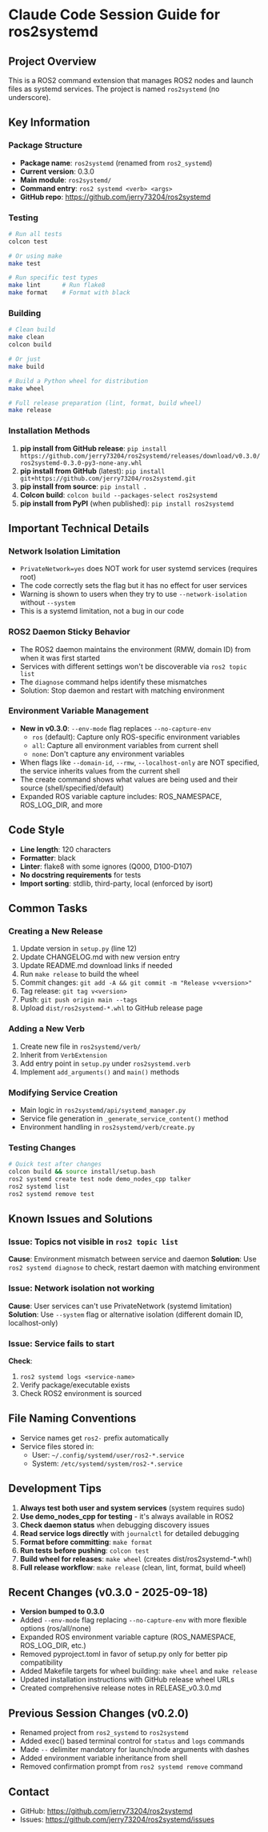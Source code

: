 # Claude Code Session Guide for ros2systemd

## Project Overview
This is a ROS2 command extension that manages ROS2 nodes and launch files as systemd services. The project is named `ros2systemd` (no underscore).

## Key Information

### Package Structure
- **Package name**: `ros2systemd` (renamed from `ros2_systemd`)
- **Current version**: 0.3.0
- **Main module**: `ros2systemd/`
- **Command entry**: `ros2 systemd <verb> <args>`
- **GitHub repo**: https://github.com/jerry73204/ros2systemd

### Testing
```bash
# Run all tests
colcon test

# Or using make
make test

# Run specific test types
make lint      # Run flake8
make format    # Format with black
```

### Building
```bash
# Clean build
make clean
colcon build

# Or just
make build

# Build a Python wheel for distribution
make wheel

# Full release preparation (lint, format, build wheel)
make release
```

### Installation Methods
1. **pip install from GitHub release**: `pip install https://github.com/jerry73204/ros2systemd/releases/download/v0.3.0/ros2systemd-0.3.0-py3-none-any.whl`
2. **pip install from GitHub** (latest): `pip install git+https://github.com/jerry73204/ros2systemd.git`
3. **pip install from source**: `pip install .`
4. **Colcon build**: `colcon build --packages-select ros2systemd`
5. **pip install from PyPI** (when published): `pip install ros2systemd`

## Important Technical Details

### Network Isolation Limitation
- `PrivateNetwork=yes` does NOT work for user systemd services (requires root)
- The code correctly sets the flag but it has no effect for user services
- Warning is shown to users when they try to use `--network-isolation` without `--system`
- This is a systemd limitation, not a bug in our code

### ROS2 Daemon Sticky Behavior
- The ROS2 daemon maintains the environment (RMW, domain ID) from when it was first started
- Services with different settings won't be discoverable via `ros2 topic list`
- The `diagnose` command helps identify these mismatches
- Solution: Stop daemon and restart with matching environment

### Environment Variable Management
- **New in v0.3.0**: `--env-mode` flag replaces `--no-capture-env`
  - `ros` (default): Capture only ROS-specific environment variables
  - `all`: Capture all environment variables from current shell
  - `none`: Don't capture any environment variables
- When flags like `--domain-id`, `--rmw`, `--localhost-only` are NOT specified, the service inherits values from the current shell
- The create command shows what values are being used and their source (shell/specified/default)
- Expanded ROS variable capture includes: ROS_NAMESPACE, ROS_LOG_DIR, and more

## Code Style
- **Line length**: 120 characters
- **Formatter**: black
- **Linter**: flake8 with some ignores (Q000, D100-D107)
- **No docstring requirements** for tests
- **Import sorting**: stdlib, third-party, local (enforced by isort)

## Common Tasks

### Creating a New Release
1. Update version in `setup.py` (line 12)
2. Update CHANGELOG.md with new version entry
3. Update README.md download links if needed
4. Run `make release` to build the wheel
5. Commit changes: `git add -A && git commit -m "Release v<version>"`
6. Tag release: `git tag v<version>`
7. Push: `git push origin main --tags`
8. Upload `dist/ros2systemd-*.whl` to GitHub release page

### Adding a New Verb
1. Create new file in `ros2systemd/verb/`
2. Inherit from `VerbExtension`
3. Add entry point in `setup.py` under `ros2systemd.verb`
4. Implement `add_arguments()` and `main()` methods

### Modifying Service Creation
- Main logic in `ros2systemd/api/systemd_manager.py`
- Service file generation in `_generate_service_content()` method
- Environment handling in `ros2systemd/verb/create.py`

### Testing Changes
```bash
# Quick test after changes
colcon build && source install/setup.bash
ros2 systemd create test node demo_nodes_cpp talker
ros2 systemd list
ros2 systemd remove test
```

## Known Issues and Solutions

### Issue: Topics not visible in `ros2 topic list`
**Cause**: Environment mismatch between service and daemon
**Solution**: Use `ros2 systemd diagnose` to check, restart daemon with matching environment

### Issue: Network isolation not working
**Cause**: User services can't use PrivateNetwork (systemd limitation)
**Solution**: Use `--system` flag or alternative isolation (different domain ID, localhost-only)

### Issue: Service fails to start
**Check**:
1. `ros2 systemd logs <service-name>`
2. Verify package/executable exists
3. Check ROS2 environment is sourced

## File Naming Conventions
- Service names get `ros2-` prefix automatically
- Service files stored in:
  - User: `~/.config/systemd/user/ros2-*.service`
  - System: `/etc/systemd/system/ros2-*.service`

## Development Tips

1. **Always test both user and system services** (system requires sudo)
2. **Use demo_nodes_cpp for testing** - it's always available in ROS2
3. **Check daemon status** when debugging discovery issues
4. **Read service logs directly** with `journalctl` for detailed debugging
5. **Format before committing**: `make format`
6. **Run tests before pushing**: `colcon test`
7. **Build wheel for releases**: `make wheel` (creates dist/ros2systemd-*.whl)
8. **Full release workflow**: `make release` (clean, lint, format, build wheel)

## Recent Changes (v0.3.0 - 2025-09-18)
- **Version bumped to 0.3.0**
- Added `--env-mode` flag replacing `--no-capture-env` with more flexible options (ros/all/none)
- Expanded ROS environment variable capture (ROS_NAMESPACE, ROS_LOG_DIR, etc.)
- Removed pyproject.toml in favor of setup.py only for better pip compatibility
- Added Makefile targets for wheel building: `make wheel` and `make release`
- Updated installation instructions with GitHub release wheel URLs
- Created comprehensive release notes in RELEASE_v0.3.0.md

## Previous Session Changes (v0.2.0)
- Renamed project from `ros2_systemd` to `ros2systemd`
- Added exec() based terminal control for `status` and `logs` commands
- Made `--` delimiter mandatory for launch/node arguments with dashes
- Added environment variable inheritance from shell
- Removed confirmation prompt from `ros2 systemd remove` command

## Contact
- GitHub: https://github.com/jerry73204/ros2systemd
- Issues: https://github.com/jerry73204/ros2systemd/issues